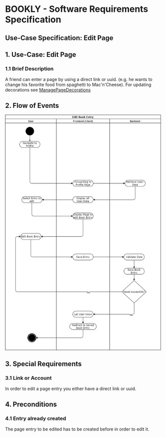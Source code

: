 # BOOKLY - Software Requirements Specification
## Use-Case Specification: Edit Page

## 1. Use-Case: Edit Page

### 1.1 Brief Description

A friend can enter a page by using a direct link or uuid. (e.g. he wants to change his favorite food from spaghetti to Mac'n'Cheese).
For updating decorations see [ManagePageDecorations](design_Manage_Page_Decorations.md "Manage Page Decorations")

## 2. Flow of Events
![Edit Book Entry](Edit_Book_Entry.png "Edit Book Entry")

## 3. Special Requirements

### 3.1 Link or Account
        
In order to edit a page entry you either have a direct link or uuid.

## 4. Preconditions

### 4.1 Entry already created

The page entry to be edited has to be created before in order to edit it.

